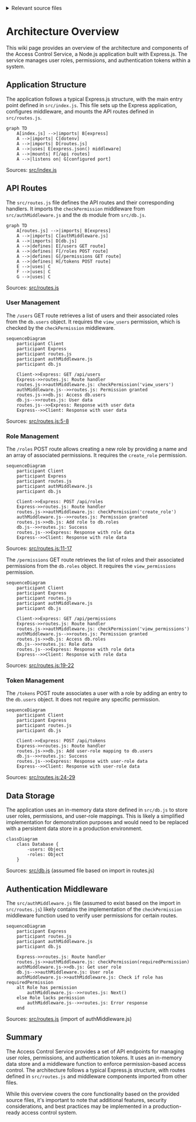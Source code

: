 <details>
<summary>Relevant source files</summary>

The following files were used as context for generating this wiki page:

- [src/index.js](https://github.com/agattani123/access-control-service/blob/main/src/index.js)
- [src/routes.js](https://github.com/agattani123/access-control-service/blob/main/src/routes.js)
- [src/authMiddleware.js](https://github.com/agattani123/access-control-service/blob/main/src/authMiddleware.js) (assumed to exist based on import in routes.js)
- [src/db.js](https://github.com/agattani123/access-control-service/blob/main/src/db.js) (assumed to exist based on import in routes.js)

</details>

# Architecture Overview

This wiki page provides an overview of the architecture and components of the Access Control Service, a Node.js application built with Express.js. The service manages user roles, permissions, and authentication tokens within a system.

## Application Structure

The application follows a typical Express.js structure, with the main entry point defined in `src/index.js`. This file sets up the Express application, configures middleware, and mounts the API routes defined in `src/routes.js`.

```mermaid
graph TD
    A[index.js] -->|imports| B[express]
    A -->|imports| C[dotenv]
    A -->|imports| D[routes.js]
    A -->|uses| E[express.json() middleware]
    A -->|mounts| F[/api routes]
    A -->|listens on| G[configured port]
```

Sources: [src/index.js](https://github.com/agattani123/access-control-service/blob/main/src/index.js)

## API Routes

The `src/routes.js` file defines the API routes and their corresponding handlers. It imports the `checkPermission` middleware from `src/authMiddleware.js` and the `db` module from `src/db.js`.

```mermaid
graph TD
    A[routes.js] -->|imports| B[express]
    A -->|imports| C[authMiddleware.js]
    A -->|imports| D[db.js]
    A -->|defines| E[/users GET route]
    A -->|defines| F[/roles POST route]
    A -->|defines| G[/permissions GET route]
    A -->|defines| H[/tokens POST route]
    E -->|uses| C
    F -->|uses| C
    G -->|uses| C
```

Sources: [src/routes.js](https://github.com/agattani123/access-control-service/blob/main/src/routes.js)

### User Management

The `/users` GET route retrieves a list of users and their associated roles from the `db.users` object. It requires the `view_users` permission, which is checked by the `checkPermission` middleware.

```mermaid
sequenceDiagram
    participant Client
    participant Express
    participant routes.js
    participant authMiddleware.js
    participant db.js

    Client->>Express: GET /api/users
    Express->>routes.js: Route handler
    routes.js->>authMiddleware.js: checkPermission('view_users')
    authMiddleware.js-->>routes.js: Permission granted
    routes.js->>db.js: Access db.users
    db.js-->>routes.js: User data
    routes.js-->>Express: Response with user data
    Express-->>Client: Response with user data
```

Sources: [src/routes.js:5-8](https://github.com/agattani123/access-control-service/blob/main/src/routes.js#L5-L8)

### Role Management

The `/roles` POST route allows creating a new role by providing a name and an array of associated permissions. It requires the `create_role` permission.

```mermaid
sequenceDiagram
    participant Client
    participant Express
    participant routes.js
    participant authMiddleware.js
    participant db.js

    Client->>Express: POST /api/roles
    Express->>routes.js: Route handler
    routes.js->>authMiddleware.js: checkPermission('create_role')
    authMiddleware.js-->>routes.js: Permission granted
    routes.js->>db.js: Add role to db.roles
    db.js-->>routes.js: Success
    routes.js-->>Express: Response with role data
    Express-->>Client: Response with role data
```

Sources: [src/routes.js:11-17](https://github.com/agattani123/access-control-service/blob/main/src/routes.js#L11-L17)

The `/permissions` GET route retrieves the list of roles and their associated permissions from the `db.roles` object. It requires the `view_permissions` permission.

```mermaid
sequenceDiagram
    participant Client
    participant Express
    participant routes.js
    participant authMiddleware.js
    participant db.js

    Client->>Express: GET /api/permissions
    Express->>routes.js: Route handler
    routes.js->>authMiddleware.js: checkPermission('view_permissions')
    authMiddleware.js-->>routes.js: Permission granted
    routes.js->>db.js: Access db.roles
    db.js-->>routes.js: Role data
    routes.js-->>Express: Response with role data
    Express-->>Client: Response with role data
```

Sources: [src/routes.js:19-22](https://github.com/agattani123/access-control-service/blob/main/src/routes.js#L19-L22)

### Token Management

The `/tokens` POST route associates a user with a role by adding an entry to the `db.users` object. It does not require any specific permission.

```mermaid
sequenceDiagram
    participant Client
    participant Express
    participant routes.js
    participant db.js

    Client->>Express: POST /api/tokens
    Express->>routes.js: Route handler
    routes.js->>db.js: Add user-role mapping to db.users
    db.js-->>routes.js: Success
    routes.js-->>Express: Response with user-role data
    Express-->>Client: Response with user-role data
```

Sources: [src/routes.js:24-29](https://github.com/agattani123/access-control-service/blob/main/src/routes.js#L24-L29)

## Data Storage

The application uses an in-memory data store defined in `src/db.js` to store user roles, permissions, and user-role mappings. This is likely a simplified implementation for demonstration purposes and would need to be replaced with a persistent data store in a production environment.

```mermaid
classDiagram
    class Database {
        -users: Object
        -roles: Object
    }
```

Sources: [src/db.js](https://github.com/agattani123/access-control-service/blob/main/src/db.js) (assumed file based on import in routes.js)

## Authentication Middleware

The `src/authMiddleware.js` file (assumed to exist based on the import in `src/routes.js`) likely contains the implementation of the `checkPermission` middleware function used to verify user permissions for certain routes.

```mermaid
sequenceDiagram
    participant Express
    participant routes.js
    participant authMiddleware.js
    participant db.js

    Express->>routes.js: Route handler
    routes.js->>authMiddleware.js: checkPermission(requiredPermission)
    authMiddleware.js->>db.js: Get user role
    db.js-->>authMiddleware.js: User role
    authMiddleware.js->>authMiddleware.js: Check if role has requiredPermission
    alt Role has permission
        authMiddleware.js-->>routes.js: Next()
    else Role lacks permission
        authMiddleware.js-->>routes.js: Error response
    end
```

Sources: [src/routes.js](https://github.com/agattani123/access-control-service/blob/main/src/routes.js) (import of authMiddleware.js)

## Summary

The Access Control Service provides a set of API endpoints for managing user roles, permissions, and authentication tokens. It uses an in-memory data store and a middleware function to enforce permission-based access control. The architecture follows a typical Express.js structure, with routes defined in `src/routes.js` and middleware components imported from other files.

While this overview covers the core functionality based on the provided source files, it's important to note that additional features, security considerations, and best practices may be implemented in a production-ready access control system.